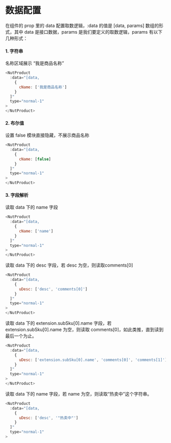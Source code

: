 # 数据配置

在组件的 prop 里的 data 配置取数逻辑，:data 的值是 [data, params] 数组的形式，其中 data 是接口数据，params 是我们要定义的取数逻辑，params 有以下几种形式：

#### 1. 字符串

名称区域展示 “我是商品名称”

```javascript
<NutProduct 
  :data="[data, 
    { 
      cName: ['我是商品名称'] 
    }
  ]"
  type="normal-1"
>
</NutProduct>
```



#### 2. 布尔值

设置 false 模块直接隐藏，不展示商品名称

```javascript
<NutProduct 
  :data="[data, 
    { 
      cName: [false] 
    }
  ]"
  type="normal-1"
>
</NutProduct>
```



#### 3. 字段解析

读取 data 下的 name 字段

```javascript
<NutProduct 
  :data="[data, 
    { 
      cName: ['name'] 
    }
  ]"
  type="normal-1"
>
</NutProduct>
```

读取 data 下的 desc 字段，若 desc 为空，则读取comments[0]

```javascript
<NutProduct 
  :data="[data, 
    { 
      uDesc: ['desc', 'comments[0]'] 
    }
  ]"
  type="normal-1"
>
</NutProduct>
```

读取 data 下的 extension.subSku[0].name 字段，若 extension.subSku[0].name 为空，则读取 comments[0]，如此类推，直到读到最后一个为止。

```javascript
<NutProduct 
  :data="[data, 
    { 
      uDesc: ['extension.subSku[0].name', 'comments[0]', 'comments[1]']
    }
  ]"
  type="normal-1"
>
</NutProduct>
```

读取 data 下的 name 字段，若 name 为空，则读取“热卖中”这个字符串。

```javascript
<NutProduct 
  :data="[data, 
    { 
      uDesc: ['desc', '"热卖中"'] 
    }
  ]"
  type="normal-1"
>
```


